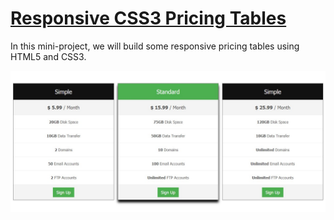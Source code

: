 # [Responsive CSS3 Pricing Tables](https://www.youtube.com/watch?v=7rJ5rhdVvOo)

In this mini-project, we will build some responsive pricing tables using HTML5 and CSS3.

![Preview](screenshot.jpg)
